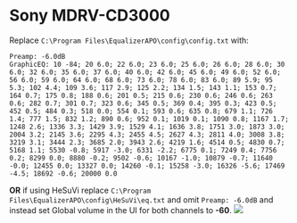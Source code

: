 # Sony MDRV-CD3000
Replace `C:\Program Files\EqualizerAPO\config\config.txt` with:
```
Preamp: -6.0dB
GraphicEQ: 10 -84; 20 6.0; 22 6.0; 23 6.0; 25 6.0; 26 6.0; 28 6.0; 30 6.0; 32 6.0; 35 6.0; 37 6.0; 40 6.0; 42 6.0; 45 6.0; 49 6.0; 52 6.0; 56 6.0; 59 6.0; 64 6.0; 68 6.0; 73 6.0; 78 6.0; 83 6.0; 89 5.9; 95 5.3; 102 4.4; 109 3.6; 117 2.9; 125 2.2; 134 1.5; 143 1.1; 153 0.7; 164 0.7; 175 0.8; 188 0.6; 201 0.5; 215 0.6; 230 0.6; 246 0.6; 263 0.6; 282 0.7; 301 0.7; 323 0.6; 345 0.5; 369 0.4; 395 0.3; 423 0.5; 452 0.5; 484 0.3; 518 0.0; 554 0.1; 593 0.6; 635 0.8; 679 1.1; 726 1.4; 777 1.5; 832 1.2; 890 0.6; 952 0.1; 1019 0.1; 1090 0.8; 1167 1.7; 1248 2.6; 1336 3.3; 1429 3.9; 1529 4.1; 1636 3.8; 1751 3.0; 1873 3.0; 2004 3.2; 2145 3.6; 2295 4.3; 2455 4.5; 2627 4.3; 2811 4.0; 3008 3.8; 3219 3.1; 3444 2.3; 3685 2.0; 3943 2.6; 4219 1.6; 4514 0.5; 4830 0.7; 5168 1.1; 5530 -0.8; 5917 -3.0; 6331 -2.2; 6775 0.1; 7249 0.4; 7756 0.2; 8299 0.0; 8880 -0.2; 9502 -0.6; 10167 -1.0; 10879 -0.7; 11640 -0.0; 12455 0.0; 13327 0.0; 14260 -0.1; 15258 -3.0; 16326 -5.6; 17469 -4.5; 18692 -0.6; 20000 0.0
```
**OR** if using HeSuVi replace `C:\Program Files\EqualizerAPO\config\HeSuVi\eq.txt` and omit `Preamp: -6.0dB` and instead set Global volume in the UI for both channels to **-60**.
![](https://raw.githubusercontent.com/jaakkopasanen/AutoEq/master/results/Sonoma%20Model%20One/innerfidelity/onear/Sony%20MDRV-CD3000/Sony%20MDRV-CD3000.png)